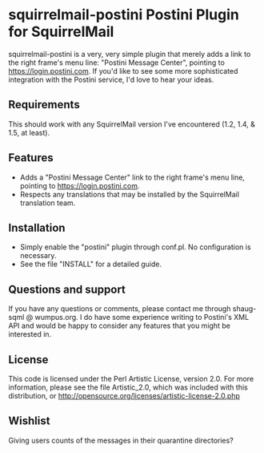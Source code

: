 squirrelmail-postini
Postini Plugin for SquirrelMail
====================

squirrelmail-postini is a very, very simple plugin that merely adds
a link to the right frame's menu line:  "Postini Message Center",
pointing to https://login.postini.com.  If you'd like to see some
more sophisticated integration with the Postini service, I'd love
to hear your ideas.


## Requirements

This should work with any SquirrelMail version I've encountered
(1.2, 1.4, & 1.5, at least).


## Features

* Adds a "Postini Message Center" link to the right frame's menu line,
  pointing to https://login.postini.com.
* Respects any translations that may be installed by the SquirrelMail
  translation team.


## Installation

* Simply enable the "postini" plugin through conf.pl.  No configuration
  is necessary.
* See the file "INSTALL" for a detailed guide.


## Questions and support

If you have any questions or comments, please contact me through
shaug-sqml @ wumpus.org.  I do have some experience writing to
Postini's XML API and would be happy to consider any features that
you might be interested in.


## License

This code is licensed under the Perl Artistic License, version 2.0.
For more information, please see the file Artistic_2.0, which was
included with this distribution, or
http://opensource.org/licenses/artistic-license-2.0.php


## Wishlist

Giving users counts of the messages in their quarantine directories?
